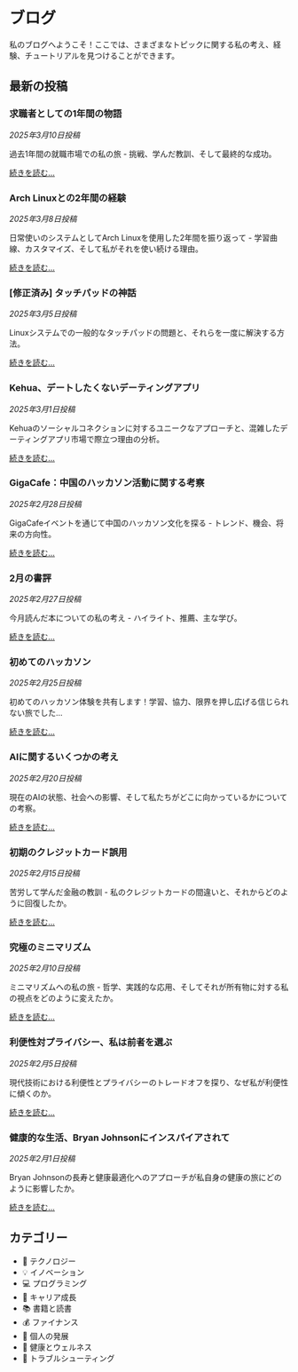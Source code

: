# ブログ

私のブログへようこそ！ここでは、さまざまなトピックに関する私の考え、経験、チュートリアルを見つけることができます。

## 最新の投稿

### 求職者としての1年間の物語
*2025年3月10日投稿*

過去1年間の就職市場での私の旅 - 挑戦、学んだ教訓、そして最終的な成功。

[続きを読む...](/blog/ja/job-search-journey.md)

### Arch Linuxとの2年間の経験
*2025年3月8日投稿*

日常使いのシステムとしてArch Linuxを使用した2年間を振り返って - 学習曲線、カスタマイズ、そして私がそれを使い続ける理由。

[続きを読む...](/blog/ja/arch-linux-experience.md)

### [修正済み] タッチパッドの神話
*2025年3月5日投稿*

Linuxシステムでの一般的なタッチパッドの問題と、それらを一度に解決する方法。

[続きを読む...](/blog/ja/touchpad-fix.md)

### Kehua、デートしたくないデーティングアプリ
*2025年3月1日投稿*

Kehuaのソーシャルコネクションに対するユニークなアプローチと、混雑したデーティングアプリ市場で際立つ理由の分析。

[続きを読む...](/blog/ja/kehua-dating-app.md)

### GigaCafe：中国のハッカソン活動に関する考察
*2025年2月28日投稿*

GigaCafeイベントを通じて中国のハッカソン文化を探る - トレンド、機会、将来の方向性。

[続きを読む...](/blog/ja/gigacafe-hackathons.md)

### 2月の書評
*2025年2月27日投稿*

今月読んだ本についての私の考え - ハイライト、推薦、主な学び。

[続きを読む...](/blog/ja/february-book-reviews.md)

### 初めてのハッカソン
*2025年2月25日投稿*

初めてのハッカソン体験を共有します！学習、協力、限界を押し広げる信じられない旅でした...

[続きを読む...](/blog/ja/my-first-hackathon.md)

### AIに関するいくつかの考え
*2025年2月20日投稿*

現在のAIの状態、社会への影響、そして私たちがどこに向かっているかについての考察。

[続きを読む...](/blog/ja/thoughts-on-ai.md)

### 初期のクレジットカード誤用
*2025年2月15日投稿*

苦労して学んだ金融の教訓 - 私のクレジットカードの間違いと、それからどのように回復したか。

[続きを読む...](/blog/ja/credit-card-mistakes.md)

### 究極のミニマリズム
*2025年2月10日投稿*

ミニマリズムへの私の旅 - 哲学、実践的な応用、そしてそれが所有物に対する私の視点をどのように変えたか。

[続きを読む...](/blog/ja/ultimate-minimalism.md)

### 利便性対プライバシー、私は前者を選ぶ
*2025年2月5日投稿*

現代技術における利便性とプライバシーのトレードオフを探り、なぜ私が利便性に傾くのか。

[続きを読む...](/blog/ja/convenience-vs-privacy.md)

### 健康的な生活、Bryan Johnsonにインスパイアされて
*2025年2月1日投稿*

Bryan Johnsonの長寿と健康最適化へのアプローチが私自身の健康の旅にどのように影響したか。

[続きを読む...](/blog/ja/healthy-life-bryan-johnson.md)

## カテゴリー

- 📱 テクノロジー
- 💡 イノベーション
- 💻 プログラミング
- 🚀 キャリア成長
- 📚 書籍と読書
- 💰 ファイナンス
- 🧠 個人の発展
- 🏥 健康とウェルネス
- 🔧 トラブルシューティング 